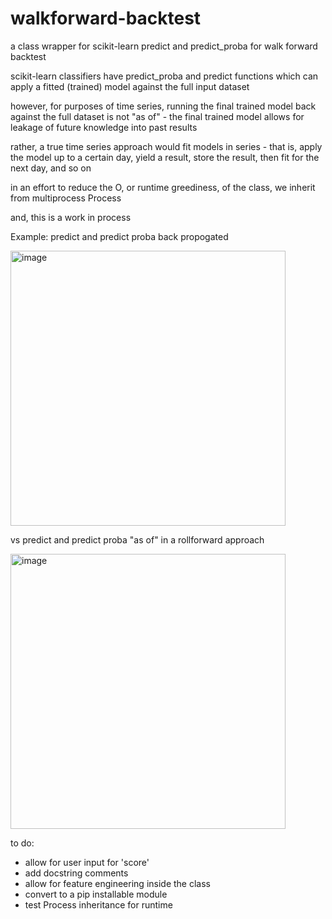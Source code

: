 # walkforward-backtest
a class wrapper for scikit-learn predict and predict_proba for walk forward backtest

scikit-learn classifiers have predict_proba and predict functions which can apply a fitted (trained) model against the full input dataset

however, for purposes of time series, running the final trained model back against the full dataset is not "as of" - the final trained model allows for leakage of future knowledge into past results

rather, a true time series approach would fit models in series - that is, apply the model up to a certain day, yield a result, store the result, then fit for the next day, and so on

in an effort to reduce the O, or runtime greediness, of the class, we inherit from multiprocess Process

and, this is a work in process

Example:
predict and predict proba back propogated

<img width="440" alt="image" src="https://github.com/user-attachments/assets/3532fbbd-8b29-4206-abcb-797c82d39ba4">

vs predict and predict proba "as of" in a rollforward approach

<img width="440" alt="image" src="https://github.com/user-attachments/assets/a8945f58-5e4e-4abd-8a75-cfeb7a0fc1e7">

to do:
- allow for user input for 'score'
- add docstring comments
- allow for feature engineering inside the class
- convert to a pip installable module
- test Process inheritance for runtime

